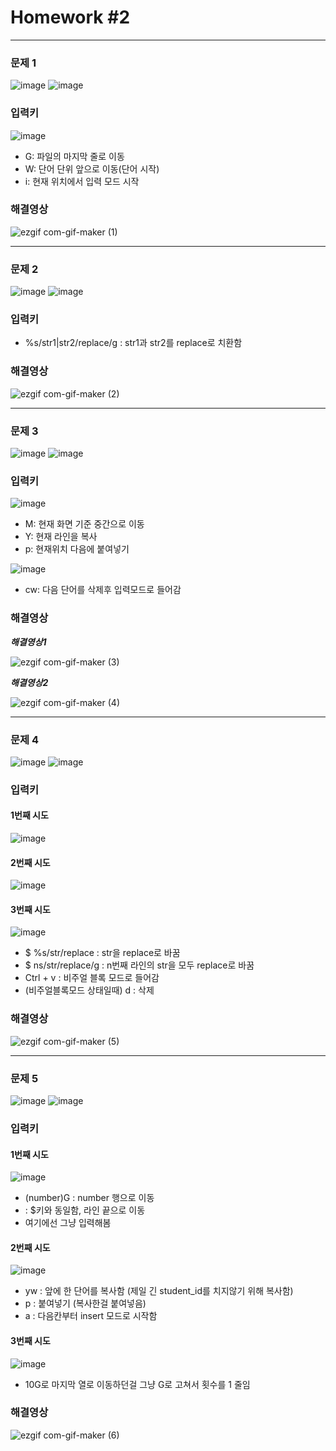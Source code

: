 # Homework #2
---

### 문제 1
![image](https://user-images.githubusercontent.com/94293365/143690899-c2901fa9-2198-4041-aced-bb43d7e49ba6.png)
![image](https://user-images.githubusercontent.com/94293365/143690904-8aa4d5f2-e5f9-496a-9ec0-69e4ed406a54.png)

### 입력키

![image](https://user-images.githubusercontent.com/94293365/143691249-a7ad9366-76d7-4226-840b-a14a1a7ad13e.png)

+ G: 파일의 마지막 줄로 이동
+ W: 단어 단위 앞으로 이동(단어 시작)
+ i: 현재 위치에서 입력 모드 시작


### 해결영상

![ezgif com-gif-maker (1)](https://user-images.githubusercontent.com/94293365/143691206-5d3cec9a-a76e-4d35-8051-b6cfb2d530b1.gif)

---

### 문제 2
![image](https://user-images.githubusercontent.com/94293365/143691367-5ff65ce3-0343-42db-a503-f6e98ec6d388.png)
![image](https://user-images.githubusercontent.com/94293365/143691371-ad4123de-dff4-434a-9476-227974af1cbc.png)

### 입력키

+ %s/str1\|str2/replace/g : str1과 str2를 replace로 치환함

### 해결영상

![ezgif com-gif-maker (2)](https://user-images.githubusercontent.com/94293365/143694324-4fcfc75b-b7ec-49af-9ec4-91b5712a5ce3.gif)

---

### 문제 3
![image](https://user-images.githubusercontent.com/94293365/143694720-4e8e641f-38f2-4728-bcf4-80b1fe3034a5.png)
![image](https://user-images.githubusercontent.com/94293365/143694802-ad051cb7-5fff-4cc9-9a96-6974e1117f17.png)

### 입력키

![image](https://user-images.githubusercontent.com/94293365/143719945-4eeae7fb-7b50-434e-8b9b-6bdc7c81db32.png)

+ M: 현재 화면 기준 중간으로 이동
+ Y: 현재 라인을 복사
+ p: 현재위치 다음에 붙여넣기

![image](https://user-images.githubusercontent.com/94293365/143720297-ab88e3b1-b9b2-4c36-9cef-e8feaf2157ee.png)

+ cw: 다음 단어를 삭제후 입력모드로 들어감

### 해결영상

***해결영상1***

![ezgif com-gif-maker (3)](https://user-images.githubusercontent.com/94293365/143720043-c2637e31-d497-4649-9037-acce8c387739.gif)

***해결영상2***

![ezgif com-gif-maker (4)](https://user-images.githubusercontent.com/94293365/143720423-889d5fa3-bdc1-4865-bba0-e3bbea8c03b1.gif)

---

### 문제 4

![image](https://user-images.githubusercontent.com/94293365/143720072-e97b8790-1df7-42a7-8d4c-e28f1f9ffa83.png)
![image](https://user-images.githubusercontent.com/94293365/143720077-7630b261-6a47-4421-93f0-4104bafccbf5.png)

### 입력키

#### 1번째 시도

![image](https://user-images.githubusercontent.com/94293365/143767733-52a552b3-2845-4fda-9d59-9ff275d929a8.png)

#### 2번째 시도

![image](https://user-images.githubusercontent.com/94293365/143767753-5f406e9e-61d6-490e-8d9a-63697799a1be.png)

#### 3번째 시도

![image](https://user-images.githubusercontent.com/94293365/143767764-346b17c3-a41a-4ab4-bae9-2f73ac3f25b3.png)

+ $ %s/str/replace : str을 replace로 바꿈
+ $ ns/str/replace/g : n번째 라인의 str을 모두 replace로 바꿈
+ Ctrl + v : 비주얼 블록 모드로 들어감
+ (비주얼블록모드 상태일때) d : 삭제

### 해결영상

![ezgif com-gif-maker (5)](https://user-images.githubusercontent.com/94293365/143768665-8af875dd-e9ae-4348-b72d-e58333ad06cd.gif)

---

### 문제 5

![image](https://user-images.githubusercontent.com/94293365/143768713-be06a3f3-d209-4c53-9783-35f7acef317a.png)
![image](https://user-images.githubusercontent.com/94293365/143768718-231fb13f-3537-4b15-8310-8ccaa57b3c16.png)

### 입력키

#### 1번째 시도

![image](https://user-images.githubusercontent.com/94293365/143769075-7aa9ae14-032b-42dd-b79c-d7233fc41549.png)

+ (number)G : number 행으로 이동
+ <End> : $키와 동일함, 라인 끝으로 이동
+ 여기에선 그냥 입력해봄

#### 2번째 시도

![image](https://user-images.githubusercontent.com/94293365/143769096-98e7b740-cbf4-4b89-bcc5-5d6ed9fd9cb4.png)

+ yw : 앞에 한 단어를 복사함 (제일 긴 student_id를 치지않기 위해 복사함)
+ p : 붙여넣기 (복사한걸 붙여넣음)
+ a : 다음칸부터 insert 모드로 시작함
  
#### 3번째 시도
  
  ![image](https://user-images.githubusercontent.com/94293365/143769211-f02fb653-de5f-4d0a-a6a1-6281f035b66f.png)

  + 10G로 마지막 열로 이동하던걸 그냥 G로 고쳐서 횟수를 1 줄임
  
  ### 해결영상
  
  ![ezgif com-gif-maker (6)](https://user-images.githubusercontent.com/94293365/143769402-f5d05c48-b60c-41bd-bdaf-c0972bfe28ec.gif)
